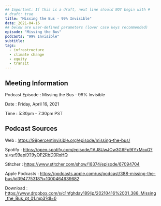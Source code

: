 ```yaml
---
## Important: If this is a draft, next line should NOT begin with #
# draft: true
title: "Missing the Bus - 99% Invisible"
date: 2021-04-16
## below are user-defined parameters (lower case keys recommended)
episode: "Missing the Bus"
podcasts: "99% Invisible"
subtitle:
tags:
  - infrastructure
  - climate change
  - equity
  - transit
---
```


## Meeting Information

Podcast Episode
:   Missing the Bus - 99% Invisible

Date
:   Friday, April 16, 2021

Time
:   5:30pm - 7:30pm PST

## Podcast Sources

Web
:   https://99percentinvisible.org/episode/missing-the-bus/

Spotify
:   https://open.spotify.com/episode/1AJ8UwJCw3G6Fp9fYxMcxO?si=sr99api9T9yOP2RbD0RoHQ

Stitcher
:   https://www.stitcher.com/show/16374/episode/67094704

Apple Podcasts
:   https://podcasts.apple.com/us/podcast/388-missing-the-bus/id394775318?i=1000464639682

Download
:   https://www.dropbox.com/s/c1hfghday189ljp/20210416%2001_388_Missing_the_Bus_pt_01.mp3?dl=0

